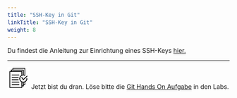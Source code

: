 ```yaml
---
title: "SSH-Key in Git"
linkTitle: "SSH-Key in Git"
weight: 8
---
```


Du findest die Anleitung zur Einrichtung eines SSH-Keys [hier.](../tools/personal_bitbucket_repo/)

---

![task1](/images/task.png) Jetzt bist du dran. Löse bitte die [Git Hands On Aufgabe](../../../../labs/git/01_git/) in den Labs.
